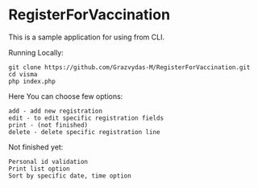 # RegisterForVaccination

This is a sample application for using from CLI.

Running Locally:
```
git clone https://github.com/Grazvydas-M/RegisterForVaccination.git
cd visma
php index.php
```

Here You can choose few options:
```
add - add new registration
edit - to edit specific registration fields
print - (not finished)
delete - delete specific registration line
```

Not finished yet:
```
Personal id validation
Print list option
Sort by specific date, time option
```


